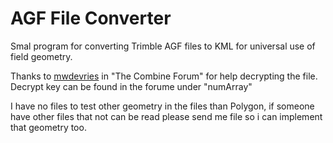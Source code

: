 # AGF File Converter

Smal program for converting Trimble AGF files to KML for universal use of field geometry.

Thanks to [mwdevries](https://www.thecombineforum.com/threads/import-files-from-gfx750-into-sms-basic.336677/page-2#post-3469990) in "The Combine Forum" for help decrypting the file.
Decrypt key can be found in the forume under "numArray"


I have no files to test other geometry in the files than Polygon, if someone have other files that not can be read please send me file so i can implement that geometry too.
